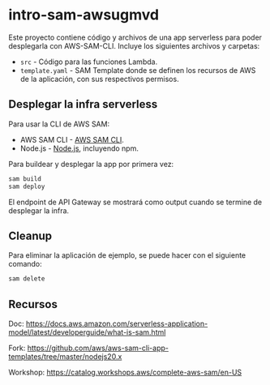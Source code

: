 # intro-sam-awsugmvd

Este proyecto contiene código y archivos de una app serverless para poder desplegarla con AWS-SAM-CLI. Incluye los siguientes archivos y carpetas:

- `src` - Código para las funciones Lambda.
- `template.yaml` - SAM Template donde se definen los recursos de AWS de la aplicación, con sus respectivos permisos.


## Desplegar la infra serverless

Para usar la CLI de AWS SAM:

* AWS SAM CLI - [AWS SAM CLI](https://docs.aws.amazon.com/serverless-application-model/latest/developerguide/serverless-sam-cli-install.html).
* Node.js - [Node.js](https://nodejs.org/en/), incluyendo npm.

Para buildear y desplegar la app por primera vez:

```bash
sam build
sam deploy
```

El endpoint de API Gateway se mostrará como output cuando se termine de desplegar la infra.

## Cleanup

Para eliminar la aplicación de ejemplo, se puede hacer con el siguiente comando:

```bash
sam delete
```

## Recursos

Doc: https://docs.aws.amazon.com/serverless-application-model/latest/developerguide/what-is-sam.html

Fork: https://github.com/aws/aws-sam-cli-app-templates/tree/master/nodejs20.x

Workshop: https://catalog.workshops.aws/complete-aws-sam/en-US
